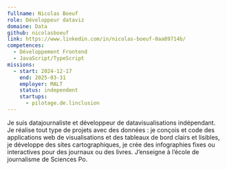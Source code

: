 ```yaml
---
fullname: Nicolas Boeuf
role: Développeur dataviz
domaine: Data
github: nicolasboeuf
link: https://www.linkedin.com/in/nicolas-boeuf-0aa89714b/
competences:
  - Développement Frontend
  - JavaScript/TypeScript
missions:
  - start: 2024-12-17
    end: 2025-03-31
    employer: MALT
    status: independent
    startups:
      - pilotage.de.linclusion
---
```

Je suis datajournaliste et développeur de datavisualisations indépendant. Je réalise tout type de projets avec des données : je conçois et code des applications web de visualisations et des tableaux de bord clairs et lisibles, je développe des sites cartographiques, je crée des infographies fixes ou interactives pour des journaux ou des livres. J’enseigne à l’école de journalisme de Sciences Po.